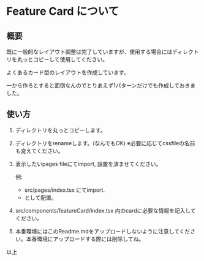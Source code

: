 # Feature Card について

## 概要

既に一般的なレイアウト調整は完了していますが、使用する場合にはディレクトリを丸っとコピーして使用してください。

よくあるカード型のレイアウトを作成しています。

一から作ろとすると面倒なんのでとりあえず1パターンだけでも作成しておきました。

## 使い方

1. ディレクトリを丸っとコピーします。
2. ディレクトリをrenameします。(なんでもOK)
   ※必要に応じてcssfileの名前も変えてください。
3. 表示したいpages fileにてimport, 設置を済ませてください。
   
   例:
   - src/pages/index.tsx にてimport.
   - <ComponentFileName />として配置。

4. src/components/featureCard/index.tsx 内のcardに必要な情報を記入してください。
5. 本番環境にはこのReadme.mdをアップロードしないように注意してください。本番環境にアップロードする際には削除してね。

以上
